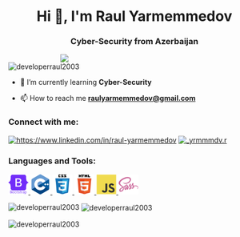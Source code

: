 <h1 align="center">Hi 👋, I'm Raul Yarmemmedov</h1>
<h3 align="center">Cyber-Security from Azerbaijan</h3>
<img  align="right" width="400" src="https://user-images.githubusercontent.com/74038190/219923823-bf1ce878-c6b8-4faa-be07-93e6b1006521.gif">
<p align="left"> <img src="https://komarev.com/ghpvc/?username=developerraul2003&label=Profile%20views&color=419bd2&style=flat" alt="developerraul2003" /> </p>

- 🌱 I’m currently learning **Cyber-Security**

- 📫 How to reach me **raulyarmemmedov@gmail.com**

<h3 align="left">Connect with me:</h3>
<p align="left">
<a href="https://linkedin.com/in/https://www.linkedin.com/in/raul-yarmemmedov" target="blank"><img align="center" src="https://raw.githubusercontent.com/rahuldkjain/github-profile-readme-generator/master/src/images/icons/Social/linked-in-alt.svg" alt="https://www.linkedin.com/in/raul-yarmemmedov" height="30" width="40" /></a>
<a href="https://instagram.com/_yrmmmdv.r" target="blank"><img align="center" src="https://raw.githubusercontent.com/rahuldkjain/github-profile-readme-generator/master/src/images/icons/Social/instagram.svg" alt="_yrmmmdv.r" height="30" width="40" /></a>
</p>

<h3 align="left">Languages and Tools:</h3>
<p align="left"> <a href="https://getbootstrap.com" target="_blank" rel="noreferrer"> <img src="https://raw.githubusercontent.com/devicons/devicon/master/icons/bootstrap/bootstrap-plain-wordmark.svg" alt="bootstrap" width="40" height="40"/> </a> <a href="https://www.w3schools.com/cpp/" target="_blank" rel="noreferrer"> <img src="https://raw.githubusercontent.com/devicons/devicon/master/icons/cplusplus/cplusplus-original.svg" alt="cplusplus" width="40" height="40"/> </a> <a href="https://www.w3schools.com/css/" target="_blank" rel="noreferrer"> <img src="https://raw.githubusercontent.com/devicons/devicon/master/icons/css3/css3-original-wordmark.svg" alt="css3" width="40" height="40"/> </a> <a href="https://www.w3.org/html/" target="_blank" rel="noreferrer"> <img src="https://raw.githubusercontent.com/devicons/devicon/master/icons/html5/html5-original-wordmark.svg" alt="html5" width="40" height="40"/> </a> <a href="https://developer.mozilla.org/en-US/docs/Web/JavaScript" target="_blank" rel="noreferrer"> <img src="https://raw.githubusercontent.com/devicons/devicon/master/icons/javascript/javascript-original.svg" alt="javascript" width="40" height="40"/> </a> <a href="https://sass-lang.com" target="_blank" rel="noreferrer"> <img src="https://raw.githubusercontent.com/devicons/devicon/master/icons/sass/sass-original.svg" alt="sass" width="40" height="40"/> </a> </p>

<p><img align="left" src="https://github-readme-stats.vercel.app/api/top-langs?username=developerraul2003&show_icons=true&theme=highcontrast&title_color=3e70c1&text_color=010204&bg_color=e5e9eb&hide_border=true&cache_seconds=1839&locale=en&layout=compact" alt="developerraul2003" /></p>

<p>&nbsp;<img align="center" src="https://github-readme-stats.vercel.app/api?username=developerraul2003&show_icons=true&hide_border=true&locale=en" alt="developerraul2003" /></p>

<p><img align="center" src="https://github-readme-streak-stats.herokuapp.com/?user=developerraul2003&" alt="developerraul2003" /></p>
